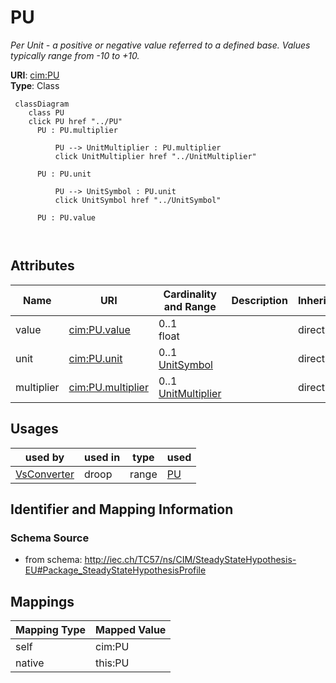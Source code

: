 # PU


_Per Unit - a positive or negative value referred to a defined base. Values typically range from -10 to +10._





**URI**: [cim:PU](http://iec.ch/TC57/CIM100#PU)<br />
**Type**: Class




```mermaid
 classDiagram
    class PU
    click PU href "../PU"
      PU : PU.multiplier
        
          PU --> UnitMultiplier : PU.multiplier
          click UnitMultiplier href "../UnitMultiplier"
        
      PU : PU.unit
        
          PU --> UnitSymbol : PU.unit
          click UnitSymbol href "../UnitSymbol"
        
      PU : PU.value
        
      
```




<!-- no inheritance hierarchy -->


## Attributes


| Name | URI | Cardinality and Range | Description | Inheritance |
| ---  | --- | --- | --- | --- |
| value | [cim:PU.value](http://iec.ch/TC57/CIM100#PU.value) | 0..1 <br />  float  |  | direct |
| unit | [cim:PU.unit](http://iec.ch/TC57/CIM100#PU.unit) | 0..1 <br />  [UnitSymbol](UnitSymbol.md)  |  | direct |
| multiplier | [cim:PU.multiplier](http://iec.ch/TC57/CIM100#PU.multiplier) | 0..1 <br />  [UnitMultiplier](UnitMultiplier.md)  |  | direct |





## Usages

| used by | used in | type | used |
| ---  | --- | --- | --- |
| [VsConverter](VsConverter.md) | droop | range | [PU](PU.md) |






## Identifier and Mapping Information







### Schema Source


* from schema: http://iec.ch/TC57/ns/CIM/SteadyStateHypothesis-EU#Package_SteadyStateHypothesisProfile





## Mappings

| Mapping Type | Mapped Value |
| ---  | ---  |
| self | cim:PU |
| native | this:PU |




